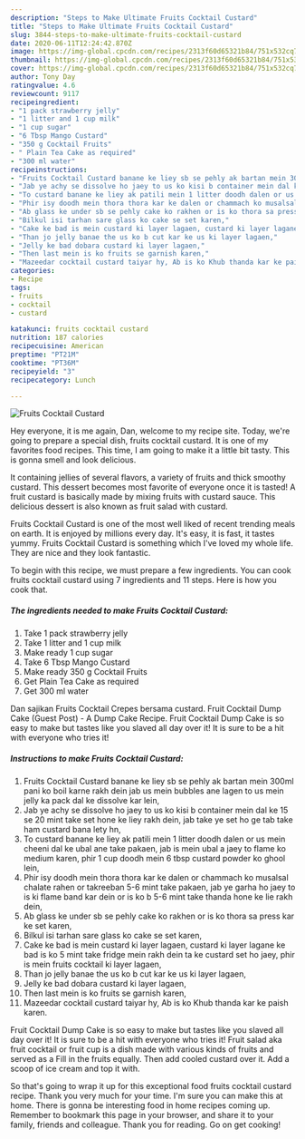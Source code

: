 ```yaml
---
description: "Steps to Make Ultimate Fruits Cocktail Custard"
title: "Steps to Make Ultimate Fruits Cocktail Custard"
slug: 3844-steps-to-make-ultimate-fruits-cocktail-custard
date: 2020-06-11T12:24:42.870Z
image: https://img-global.cpcdn.com/recipes/2313f60d65321b84/751x532cq70/fruits-cocktail-custard-recipe-main-photo.jpg
thumbnail: https://img-global.cpcdn.com/recipes/2313f60d65321b84/751x532cq70/fruits-cocktail-custard-recipe-main-photo.jpg
cover: https://img-global.cpcdn.com/recipes/2313f60d65321b84/751x532cq70/fruits-cocktail-custard-recipe-main-photo.jpg
author: Tony Day
ratingvalue: 4.6
reviewcount: 9117
recipeingredient:
- "1 pack strawberry jelly"
- "1 litter and 1 cup milk"
- "1 cup sugar"
- "6 Tbsp Mango Custard"
- "350 g Cocktail Fruits"
- " Plain Tea Cake as required"
- "300 ml water"
recipeinstructions:
- "Fruits Cocktail Custard banane ke liey sb se pehly ak bartan mein 300ml pani ko boil karne rakh dein jab us mein bubbles ane lagen to us mein jelly ka pack dal ke dissolve kar lein,"
- "Jab ye achy se dissolve ho jaey to us ko kisi b container mein dal ke 15 se 20 mint take set hone ke liey rakh dein, jab take ye set ho ge tab take ham custard bana lety hn,"
- "To custard banane ke liey ak patili mein 1 litter doodh dalen or us mein cheeni dal ke ubal ane take pakaen, jab is mein ubal a jaey to flame ko medium karen, phir 1 cup doodh mein 6 tbsp custard powder ko ghool lein,"
- "Phir isy doodh mein thora thora kar ke dalen or chammach ko musalsal chalate rahen or takreeban 5-6 mint take pakaen, jab ye garha ho jaey to is ki flame band kar dein or is ko b 5-6 mint take thanda hone ke lie rakh dein,"
- "Ab glass ke under sb se pehly cake ko rakhen or is ko thora sa press kar ke set karen,"
- "Bilkul isi tarhan sare glass ko cake se set karen,"
- "Cake ke bad is mein custard ki layer lagaen, custard ki layer lagane ke bad is ko 5 mint take fridge mein rakh dein ta ke custard set ho jaey, phir is mein fruits cocktail ki layer lagaen,"
- "Than jo jelly banae the us ko b cut kar ke us ki layer lagaen,"
- "Jelly ke bad dobara custard ki layer lagaen,"
- "Then last mein is ko fruits se garnish karen,"
- "Mazeedar cocktail custard taiyar hy, Ab is ko Khub thanda kar ke paish karen."
categories:
- Recipe
tags:
- fruits
- cocktail
- custard

katakunci: fruits cocktail custard 
nutrition: 187 calories
recipecuisine: American
preptime: "PT21M"
cooktime: "PT36M"
recipeyield: "3"
recipecategory: Lunch

---
```



![Fruits Cocktail Custard](https://img-global.cpcdn.com/recipes/2313f60d65321b84/751x532cq70/fruits-cocktail-custard-recipe-main-photo.jpg)

Hey everyone, it is me again, Dan, welcome to my recipe site. Today, we're going to prepare a special dish, fruits cocktail custard. It is one of my favorites food recipes. This time, I am going to make it a little bit tasty. This is gonna smell and look delicious.

It containing jellies of several flavors, a variety of fruits and thick smoothy custard. This dessert becomes most favorite of everyone once it is tasted! A fruit custard is basically made by mixing fruits with custard sauce. This delicious dessert is also known as fruit salad with custard.

Fruits Cocktail Custard is one of the most well liked of recent trending meals on earth. It is enjoyed by millions every day. It's easy, it is fast, it tastes yummy. Fruits Cocktail Custard is something which I've loved my whole life. They are nice and they look fantastic.


To begin with this recipe, we must prepare a few ingredients. You can cook fruits cocktail custard using 7 ingredients and 11 steps. Here is how you cook that.

<!--inarticleads1-->

##### The ingredients needed to make Fruits Cocktail Custard:

1. Take 1 pack strawberry jelly
1. Take 1 litter and 1 cup milk
1. Make ready 1 cup sugar
1. Take 6 Tbsp Mango Custard
1. Make ready 350 g Cocktail Fruits
1. Get  Plain Tea Cake as required
1. Get 300 ml water


Dan sajikan Fruits Cocktail Crepes bersama custard. Fruit Cocktail Dump Cake (Guest Post) - A Dump Cake Recipe. Fruit Cocktail Dump Cake is so easy to make but tastes like you slaved all day over it! It is sure to be a hit with everyone who tries it! 

<!--inarticleads2-->

##### Instructions to make Fruits Cocktail Custard:

1. Fruits Cocktail Custard banane ke liey sb se pehly ak bartan mein 300ml pani ko boil karne rakh dein jab us mein bubbles ane lagen to us mein jelly ka pack dal ke dissolve kar lein,
1. Jab ye achy se dissolve ho jaey to us ko kisi b container mein dal ke 15 se 20 mint take set hone ke liey rakh dein, jab take ye set ho ge tab take ham custard bana lety hn,
1. To custard banane ke liey ak patili mein 1 litter doodh dalen or us mein cheeni dal ke ubal ane take pakaen, jab is mein ubal a jaey to flame ko medium karen, phir 1 cup doodh mein 6 tbsp custard powder ko ghool lein,
1. Phir isy doodh mein thora thora kar ke dalen or chammach ko musalsal chalate rahen or takreeban 5-6 mint take pakaen, jab ye garha ho jaey to is ki flame band kar dein or is ko b 5-6 mint take thanda hone ke lie rakh dein,
1. Ab glass ke under sb se pehly cake ko rakhen or is ko thora sa press kar ke set karen,
1. Bilkul isi tarhan sare glass ko cake se set karen,
1. Cake ke bad is mein custard ki layer lagaen, custard ki layer lagane ke bad is ko 5 mint take fridge mein rakh dein ta ke custard set ho jaey, phir is mein fruits cocktail ki layer lagaen,
1. Than jo jelly banae the us ko b cut kar ke us ki layer lagaen,
1. Jelly ke bad dobara custard ki layer lagaen,
1. Then last mein is ko fruits se garnish karen,
1. Mazeedar cocktail custard taiyar hy, Ab is ko Khub thanda kar ke paish karen.


Fruit Cocktail Dump Cake is so easy to make but tastes like you slaved all day over it! It is sure to be a hit with everyone who tries it! Fruit salad aka fruit cocktail or fruit cup is a dish made with various kinds of fruits and served as a Fill in the fruits equally. Then add cooled custard over it. Add a scoop of ice cream and top it with. 

So that's going to wrap it up for this exceptional food fruits cocktail custard recipe. Thank you very much for your time. I'm sure you can make this at home. There is gonna be interesting food in home recipes coming up. Remember to bookmark this page in your browser, and share it to your family, friends and colleague. Thank you for reading. Go on get cooking!
